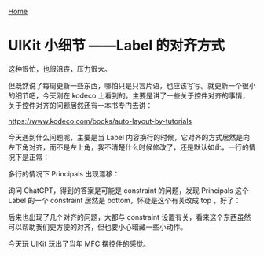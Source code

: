 [Home](https://wecache.com)

# UIKit 小细节 ——Label 的对齐方式

这种很忙，也很沮丧，压力很大。

但既然说了每周更新一些东西，哪怕只是只言片语，也应该写写。就更新一个很小的细节吧，今天刚在 kodeco 上看到的。主要是讲了一些关于控件对齐的事情，关于控件对齐的问题居然还有一本书专门去讲：

https://www.kodeco.com/books/auto-layout-by-tutorials

今天遇到什么问题呢，主要是当 Label 内容换行的时候，它对齐的方式居然是向左下角对齐，而不是左上角，我不清楚什么时候修改了，还是默认如此，一行的情况下是正常：



多行的情况下 Principals 出现漂移：



询问 ChatGPT，得到的答案是可能是 constraint 的问题，发现 Principals 这个 Label 的一个 constraint 居然是 bottom，怀疑是这个有关改成 top ，好了：



后来也出现了几个对齐的问题，大都与 constraint 设置有关，看来这个东西虽然可以帮助我们更方便的对齐，但也要小心暗藏一些小动作。

今天玩 UIKit 玩出了当年 MFC 摆控件的感觉。

